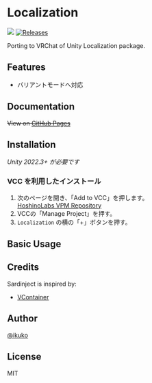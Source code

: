# Localization

![](https://img.shields.io/badge/unity-2022.3+-000.svg)
[![Releases](https://img.shields.io/github/release/hoshinolabs-vrchat/Localization.svg)](https://github.com/hoshinolabs-vrchat/Localization/releases)

Porting to VRChat of Unity Localization package.

## Features

- バリアントモードへ対応

## Documentation

~~View on [GitHub Pages](https://localization.github.io)~~

## Installation

*Unity 2022.3+ が必要です*

### VCC を利用したインストール

1. 次のページを開き、「Add to VCC」を押します。  
  [HoshinoLabs VPM Repository](https://vpm.hoshinolabs.com/)
2. VCCの「Manage Project」を押す。
3. `Localization` の横の「+」ボタンを押す。

## Basic Usage

## Credits

Sardinject is inspired by:

- [VContainer](https://github.com/hadashiA/VContainer)

## Author

[@ikuko](https://twitter.com/magi_ikuko)

## License

MIT
